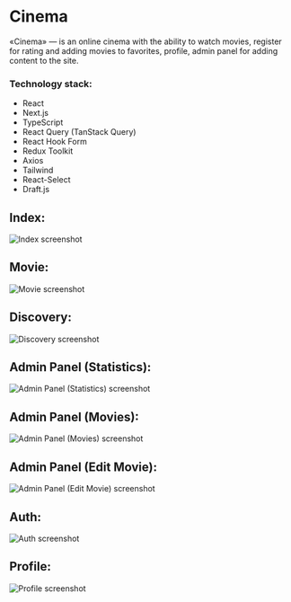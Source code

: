 # Cinema

«Cinema» —  is an online cinema with the ability to watch movies, register for rating and adding movies to favorites, profile, admin panel for adding content to the site.


### Technology stack:
- React
- Next.js
- TypeScript
- React Query (TanStack Query)
- React Hook Form
- Redux Toolkit
- Axios
- Tailwind
- React-Select
- Draft.js

## Index:
![Index screenshot](app/assets/images/index.jpg)

## Movie:
![Movie screenshot](app/assets/images/movie.jpg)

## Discovery:
![Discovery screenshot](app/assets/images/discovery.jpg)

## Admin Panel (Statistics):
![Admin Panel (Statistics) screenshot](app/assets/images/statistics.jpg)

## Admin Panel (Movies):
![Admin Panel (Movies) screenshot](app/assets/images/movies.jpg)

## Admin Panel (Edit Movie):
![Admin Panel (Edit Movie) screenshot](app/assets/images/edt-movie.jpg)

## Auth:
![Auth screenshot](app/assets/images/auth.jpg)

## Profile:
![Profile screenshot](app/assets/images/profile.jpg)
